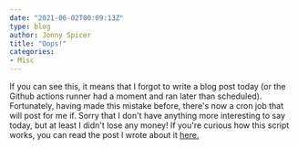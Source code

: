 ```yaml
---
date: "2021-06-02T00:09:13Z"
type: blog
author: Jonny Spicer
title: "Oops!"
categories:
- Misc
---
```

If you can see this, it means that I forgot to write a blog post today (or the Github actions runner had a moment and ran later than scheduled). Fortunately, having
made this mistake before, there's now a cron job that will post for me if. Sorry that I don't
have anything more interesting to say today, but at least I didn't lose any money! If you're
curious how this script works, you can read the post I wrote about it [here.](/blog/old-site-new-home-ii-new-stuff/)
